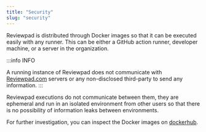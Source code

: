 ```yaml
---
title: "Security"
slug: "security"
---
```


Reviewpad is distributed through Docker images so that it can be executed easily with any runner. This can be either a GitHub action runner, developer machine, or a server in the organization.

:::info INFO

A running instance of Reviewpad does not communicate with [Reviewpad.com](http://reviewpad.com/) servers or any non-disclosed third-party to send any information.
:::

Reviewpad executions do not communicate between them, they are ephemeral and run in an isolated environment from other users so that there is no possibility of information leaks between environments.

For further investigation, you can inspect the Docker images on [dockerhub](https://hub.docker.com/repository/docker/reviewpad/action).